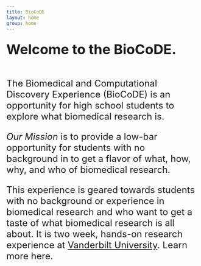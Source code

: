 ```yaml
---
title: BioCoDE
layout: home
group: home
---
```


<div class="content" style="font-size: 24px;">

  <div class="row">
  <div class="row">

  <span style="font-size: 36px; font-weight: bold;">Welcome to the BioCoDE.</span>
  <br>
  <br>
  
The Biomedical and Computational Discovery Experience (BioCoDE) is an opportunity for high school students to explore what biomedical research is. 


*Our Mission* is to provide a low-bar opportunity for students with no background in  to get a flavor of what, how, why, and who of biomedical research.



This experience is geared towards students with no background or experience in biomedical research and who want to get a taste of what biomedical research is all about. It is two week, hands-on research experience at [Vanderbilt University](https://www.vanderbilt.edu/). Learn more here.
  <br>
  <br>

</div>
